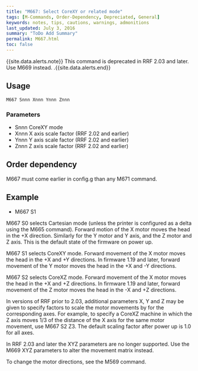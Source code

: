 ```yaml
---
title: "M667: Select CoreXY or related mode" 
tags: [M-Commands, Order-Dependency, Depreciated, General]
keywords: notes, tips, cautions, warnings, admonitions
last_updated: July 3, 2016
summary: "ToDo Add Summary"
permalink: M667.html
toc: false
---
```


{{site.data.alerts.note}}
This command is deprecated in RRF 2.03 and later. Use M669 instead.
.{{site.data.alerts.end}}


## Usage ##
```
M667 Snnn Xnnn Ynnn Znnn
```


### Parameters ###

+ Snnn CoreXY mode
+ Xnnn X axis scale factor (RRF 2.02 and earlier)
+ Ynnn Y axis scale factor (RRF 2.02 and earlier)
+ Znnn Z axis scale factor (RRF 2.02 and earlier)

## Order dependency ##

M667 must come earlier in config.g than any M671 command.

## Example ##

+ M667 S1

M667 S0 selects Cartesian mode (unless the printer is configured as a delta using the M665 command). Forward motion of the X motor moves the head in the +X direction. Similarly for the Y motor and Y axis, and the Z motor and Z axis. This is the default state of the firmware on power up.

M667 S1 selects CoreXY mode. Forward movement of the X motor moves the head in the +X and +Y directions. In firmware 1.19 and later, forward movement of the Y motor moves the head in the +X and -Y directions.

M667 S2 selects CoreXZ mode. Forward movement of the X motor moves the head in the +X and +Z directions. In firmware 1.19 and later, forward movement of the Z motor moves the head in the -X and +Z directions.

In versions of RRF prior to 2.03, additional parameters X, Y and Z may be given to specify factors to scale the motor movements by for the corresponding axes. For example, to specify a CoreXZ machine in which the Z axis moves 1/3 of the distance of the X axis for the same motor movement, use M667 S2 Z3. The default scaling factor after power up is 1.0 for all axes.

In RRF 2.03 and later the XYZ parameters are no longer supported. Use the M669 XYZ parameters to alter the movement matrix instead.

To change the motor directions, see the M569 command.
